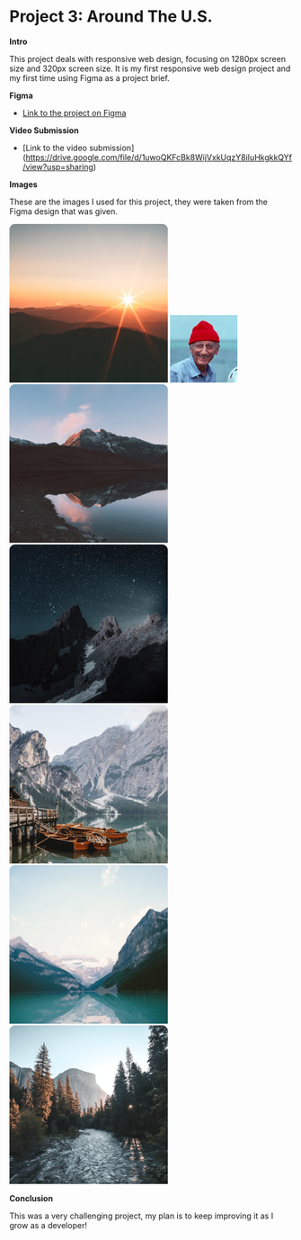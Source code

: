 # Project 3: Around The U.S.

**Intro**

This project deals with responsive web design, focusing on 1280px screen size and 320px screen size. It is my first responsive web design project and my first time using Figma as a project brief.

**Figma**

- [Link to the project on Figma](https://www.figma.com/file/ii4xxsJ0ghevUOcssTlHZv/Sprint-3%3A-Around-the-US?node-id=0%3A1)

**Video Submission**

- [Link to the video submission] (https://drive.google.com/file/d/1uwoQKFcBk8WijVxkUqzY8iIuHkgkkQYf/view?usp=sharing)

**Images**

These are the images I used for this project, they were taken from the Figma design that was given.

![Alt text](images/bald-mountains.png)
![Alt text](images/jacques-cousteau.png)
![Alt](images/vanoise-national-park.png)
![Alt](images/latemar.png)
![Alt](images/lago-di-braies.png)
![Alt](images/lake-louise.png)
![Alt](images/yosemite-valley.png)

**Conclusion**

This was a very challenging project, my plan is to keep improving it as I grow as a developer!
